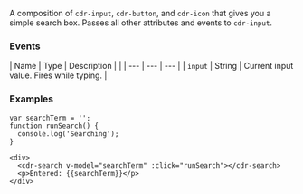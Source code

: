 A composition of `cdr-input`, `cdr-button`, and `cdr-icon` that gives you a simple search box. Passes all other attributes and events to `cdr-input`.

### Events
| Name | Type | Description | |
| --- | --- | --- |
| `input` | String | Current input value. Fires while typing. |

### Examples

```
var searchTerm = '';
function runSearch() {
  console.log('Searching');
}

<div>
  <cdr-search v-model="searchTerm" :click="runSearch"></cdr-search>
  <p>Entered: {{searchTerm}}</p>
</div>
```